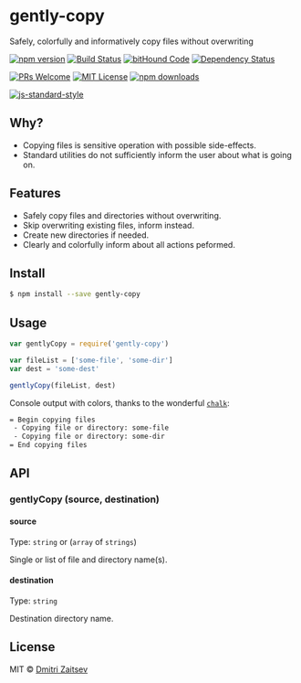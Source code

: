 # gently-copy 
Safely, colorfully and informatively copy files without overwriting

[![npm version](https://img.shields.io/npm/v/gently-copy.svg)](http://npm.im/gently-copy)
[![Build Status](https://travis-ci.org/dmitriz/gently-copy.svg?branch=master)](https://travis-ci.org/dmitriz/gently-copy) 
[![bitHound Code](https://www.bithound.io/github/dmitriz/gently-copy/badges/code.svg)](https://www.bithound.io/github/dmitriz/gently-copy) 
[![Dependency Status](https://david-dm.org/dmitriz/gently-copy.svg)](https://david-dm.org/dmitriz/gently-copy) 

[![PRs Welcome](https://img.shields.io/badge/PRs-welcome-brightgreen.svg?style=flat-square)](http://makeapullrequest.com) 
[![MIT License](https://img.shields.io/npm/l/gently-copy.svg?style=flat-square)](http://opensource.org/licenses/MIT) 
[![npm downloads](https://img.shields.io/npm/dm/gently-copy.svg?style=flat-square)](https://www.npmjs.com/package/gently-copy)

[![js-standard-style](https://cdn.rawgit.com/feross/standard/master/badge.svg)](https://github.com/feross/standard)


## Why?
- Copying files is sensitive operation with possible side-effects.
- Standard utilities do not sufficiently inform the user about what is going on.


## Features
- Safely copy files and directories without overwriting. 
- Skip overwriting existing files, inform instead.
- Create new directories if needed.
- Clearly and colorfully inform about all actions peformed.


## Install

```sh
$ npm install --save gently-copy
```


## Usage

```js
var gentlyCopy = require('gently-copy')

var fileList = ['some-file', 'some-dir']
var dest = 'some-dest'

gentlyCopy(fileList, dest)
```

Console output with colors, thanks to the wonderful [`chalk`](https://github.com/chalk/chalk):
```sh
= Begin copying files
 - Copying file or directory: some-file
 - Copying file or directory: some-dir
= End copying files

```


## API


### gentlyCopy (source, destination)


#### source

Type: `string` or (`array` of `strings`)

Single or list of file and directory name(s).


#### destination

Type: `string`

Destination directory name.


## License

MIT © [Dmitri Zaitsev](https://github.com/dmitriz)
